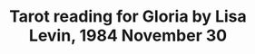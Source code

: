 ---
layout: manifest
title: Tarot reading for Gloria by Lisa Levin, 1984 November 30
manifest_name: tarot-reading-for-gloria-by-lisa-levin-brooklyn-1984-november-30

---